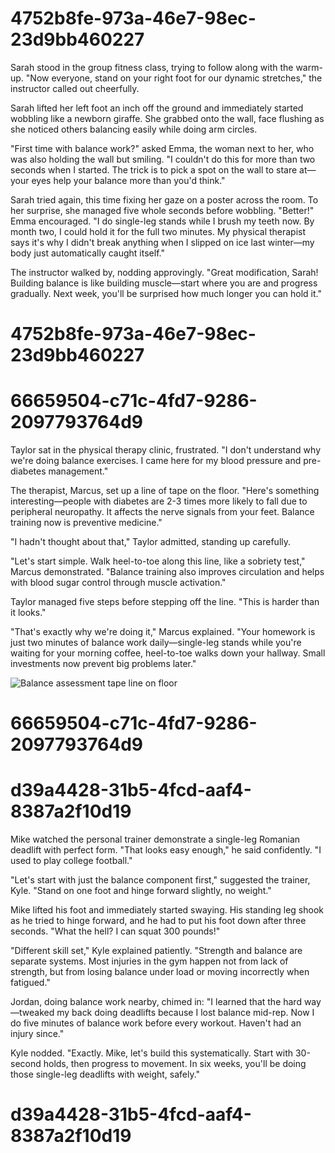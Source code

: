 

# 4752b8fe-973a-46e7-98ec-23d9bb460227

Sarah stood in the group fitness class, trying to follow along with the warm-up. "Now everyone, stand on your right foot for our dynamic stretches," the instructor called out cheerfully.

Sarah lifted her left foot an inch off the ground and immediately started wobbling like a newborn giraffe. She grabbed onto the wall, face flushing as she noticed others balancing easily while doing arm circles.

"First time with balance work?" asked Emma, the woman next to her, who was also holding the wall but smiling. "I couldn't do this for more than two seconds when I started. The trick is to pick a spot on the wall to stare at—your eyes help your balance more than you'd think."

Sarah tried again, this time fixing her gaze on a poster across the room. To her surprise, she managed five whole seconds before wobbling. "Better!" Emma encouraged. "I do single-leg stands while I brush my teeth now. By month two, I could hold it for the full two minutes. My physical therapist says it's why I didn't break anything when I slipped on ice last winter—my body just automatically caught itself."

The instructor walked by, nodding approvingly. "Great modification, Sarah! Building balance is like building muscle—start where you are and progress gradually. Next week, you'll be surprised how much longer you can hold it."

# 4752b8fe-973a-46e7-98ec-23d9bb460227



# 66659504-c71c-4fd7-9286-2097793764d9

Taylor sat in the physical therapy clinic, frustrated. "I don't understand why we're doing balance exercises. I came here for my blood pressure and pre-diabetes management."

The therapist, Marcus, set up a line of tape on the floor. "Here's something interesting—people with diabetes are 2-3 times more likely to fall due to peripheral neuropathy. It affects the nerve signals from your feet. Balance training now is preventive medicine."

"I hadn't thought about that," Taylor admitted, standing up carefully.

"Let's start simple. Walk heel-to-toe along this line, like a sobriety test," Marcus demonstrated. "Balance training also improves circulation and helps with blood sugar control through muscle activation."

Taylor managed five steps before stepping off the line. "This is harder than it looks."

"That's exactly why we're doing it," Marcus explained. "Your homework is just two minutes of balance work daily—single-leg stands while you're waiting for your morning coffee, heel-to-toe walks down your hallway. Small investments now prevent big problems later."

![Balance assessment tape line on floor](/images/knowledge-base/9ba7b814-9dad-11d1-80b4-00c04fd430c8/therapy-tape-line.png)

# 66659504-c71c-4fd7-9286-2097793764d9



# d39a4428-31b5-4fcd-aaf4-8387a2f10d19

Mike watched the personal trainer demonstrate a single-leg Romanian deadlift with perfect form. "That looks easy enough," he said confidently. "I used to play college football."

"Let's start with just the balance component first," suggested the trainer, Kyle. "Stand on one foot and hinge forward slightly, no weight."

Mike lifted his foot and immediately started swaying. His standing leg shook as he tried to hinge forward, and he had to put his foot down after three seconds. "What the hell? I can squat 300 pounds!"

"Different skill set," Kyle explained patiently. "Strength and balance are separate systems. Most injuries in the gym happen not from lack of strength, but from losing balance under load or moving incorrectly when fatigued."

Jordan, doing balance work nearby, chimed in: "I learned that the hard way—tweaked my back doing deadlifts because I lost balance mid-rep. Now I do five minutes of balance work before every workout. Haven't had an injury since."

Kyle nodded. "Exactly. Mike, let's build this systematically. Start with 30-second holds, then progress to movement. In six weeks, you'll be doing those single-leg deadlifts with weight, safely."

# d39a4428-31b5-4fcd-aaf4-8387a2f10d19


